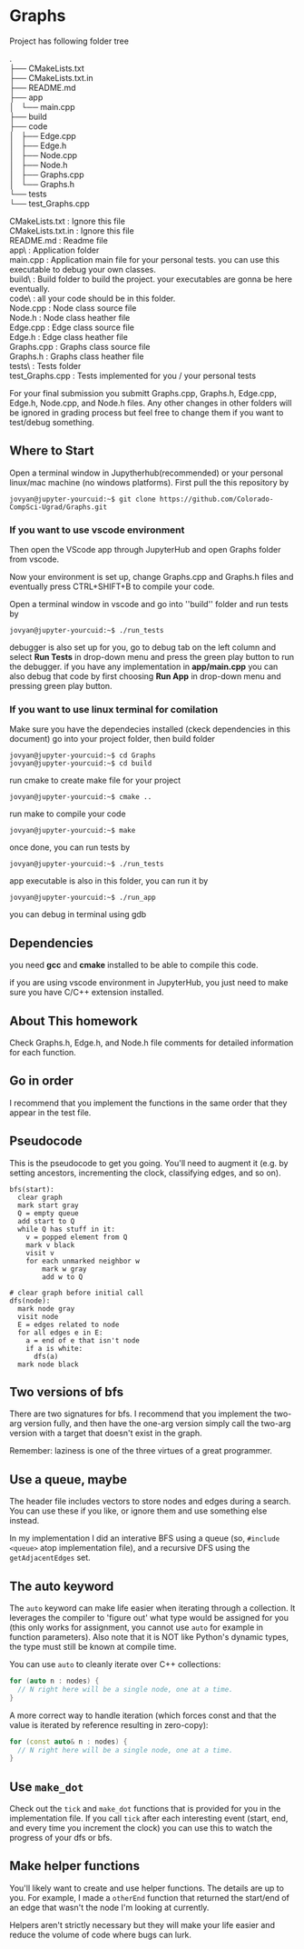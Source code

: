 # Graphs


Project has following folder tree

.  
├── CMakeLists.txt  
├── CMakeLists.txt.in  
├── README.md  
├── app  
│   └── main.cpp  
├── build  
├── code  
│   ├── Edge.cpp  
│   ├── Edge.h  
│   ├── Node.cpp  
│   ├── Node.h  
│   ├── Graphs.cpp  
│   └── Graphs.h  
└── tests  
    └── test_Graphs.cpp  

CMakeLists.txt      : Ignore this file  
CMakeLists.txt.in   : Ignore this file  
README.md           : Readme file  
app\                : Application folder  
main.cpp            : Application main file for your personal tests. you can use this executable to debug your own classes.  
build\              : Build folder to build the project. your executables are gonna be here eventually.  
code\               : all your code should be in this folder.   
Node.cpp            : Node class source file  
Node.h              : Node class heather file  
Edge.cpp            : Edge class source file  
Edge.h              : Edge class heather file  
Graphs.cpp          : Graphs class source file  
Graphs.h            : Graphs class heather file  
tests\              : Tests folder  
test_Graphs.cpp     : Tests implemented for you / your personal tests  



For your final submission you submitt Graphs.cpp, Graphs.h, Edge.cpp, Edge.h, Node.cpp, and Node.h files. Any other changes in other folders will be ignored in grading process but feel free to change them if you want to test/debug something.

## Where to Start
Open a terminal window in Jupytherhub(recommended) or your personal linux/mac machine (no windows platforms). First pull the this repository by
```console
jovyan@jupyter-yourcuid:~$ git clone https://github.com/Colorado-CompSci-Ugrad/Graphs.git
```
### If you want to use vscode environment
Then open the VScode app through JupyterHub and open Graphs folder from vscode.

Now your environment is set up, change Graphs.cpp and Graphs.h files and eventually press CTRL+SHIFT+B to compile your code.

Open a terminal window in vscode and go into ''build'' folder and run tests by
```console
jovyan@jupyter-yourcuid:~$ ./run_tests
```
debugger is also set up for you, go to debug tab on the left column and select **Run Tests** in drop-down menu and press the green play button to run the debugger. if you have any implementation in **app/main.cpp** you can also debug that code by first choosing **Run App** in drop-down menu and pressing green play button.

### If you want to use linux terminal for comilation
Make sure you have the dependecies installed (ckeck dependencies in this document)
go into your project folder, then build folder
```console
jovyan@jupyter-yourcuid:~$ cd Graphs
jovyan@jupyter-yourcuid:~$ cd build
```
run cmake to create make file for your project
```console
jovyan@jupyter-yourcuid:~$ cmake ..
```
run make to compile your code
```console
jovyan@jupyter-yourcuid:~$ make
```
once done, you can run tests by 
```console
jovyan@jupyter-yourcuid:~$ ./run_tests
```
app executable is also in this folder, you can run it by
```console
jovyan@jupyter-yourcuid:~$ ./run_app
```
you can debug in terminal using gdb

## Dependencies
you need **gcc** and **cmake** installed to be able to compile this code.

if you are using vscode environment in JupyterHub, you just need to make sure you have C/C++ extension installed.

## About This homework
Check Graphs.h, Edge.h, and Node.h file comments for detailed information for each function.

## Go in order

I recommend that you implement the functions in the same order that
they appear in the test file.

## Pseudocode

This is the pseudocode to get you going. You'll need to augment it
(e.g. by setting ancestors, incrementing the clock, classifying edges,
and so on).

```
bfs(start):
  clear graph
  mark start gray
  Q = empty queue
  add start to Q
  while Q has stuff in it:
    v = popped element from Q
    mark v black
    visit v
    for each unmarked neighbor w
        mark w gray
        add w to Q
```

```
# clear graph before initial call
dfs(node): 
  mark node gray
  visit node
  E = edges related to node
  for all edges e in E:
    a = end of e that isn't node
    if a is white:
      dfs(a)
  mark node black
```

## Two versions of bfs

There are two signatures for bfs. I recommend that you implement the
two-arg version fully, and then have the one-arg version simply call
the two-arg version with a target that doesn't exist in the graph.

Remember: laziness is one of the three virtues of a great programmer.

## Use a queue, maybe

The header file includes vectors to store nodes and edges during a
search. You can use these if you like, or ignore them and use
something else instead.

In my implementation I did an interative BFS using a queue (so,
`#include <queue>` atop implementation file), and a recursive DFS
using the `getAdjacentEdges` set.

## The auto keyword

The `auto` keyword can make life easier when iterating through a
collection. It leverages the compiler to 'figure out' what type would be
assigned for you (this only works for assignment, you cannot use `auto` for
example in function parameters). Also note that it is NOT like Python's dynamic
types, the type must still be known at compile time.

You can use `auto` to cleanly iterate over C++ collections:
```cpp
for (auto n : nodes) {
  // N right here will be a single node, one at a time.
}
```

A more correct way to handle iteration (which forces const and that the value is
iterated by reference resulting in zero-copy):
```cpp
for (const auto& n : nodes) {
  // N right here will be a single node, one at a time.
}
```

## Use `make_dot`

Check out the `tick` and `make_dot` functions that is provided for you
in the implementation file. If you call `tick` after each interesting
event (start, end, and every time you increment the clock) you can use
this to watch the progress of your dfs or bfs.

## Make helper functions

You'll likely want to create and use helper functions. The details are
up to you. For example, I made a `otherEnd` function that returned the
start/end of an edge that wasn't the node I'm looking at currently.

Helpers aren't strictly necessary but they will make your life easier
and reduce the volume of code where bugs can lurk.
